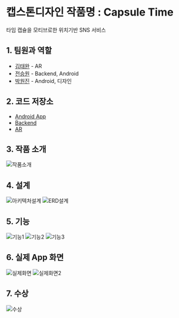 # 캡스톤디자인 작품명 : Capsule Time

타임 캡슐을 모티브로한 위치기반 SNS 서비스

## 1. 팀원과 역할
- [김태완](./documents/개인별자료/김태완/) - AR
- [전승원](./documents/개인별자료/전승원/) - Backend, Android
- [박원진](./documents/개인별자료/박원진/) - Android, 디자인

## 2. 코드 저장소

- [Android App](./Development/capsuletime/)
- [Backend](https://github.com/Err0rCode7/nodejs-httpserver)
- [AR](./Development/unity_AR/)

## 3. 작품 소개

![작품소개](https://user-images.githubusercontent.com/48249549/116274485-af802300-a7bd-11eb-80ba-90d8cc49245d.png)

## 4. 설계

![아키텍처설계](https://user-images.githubusercontent.com/48249549/116280769-ff61e880-a7c3-11eb-9399-9cc819c6b7a2.png)
![ERD설계](https://user-images.githubusercontent.com/48249549/116279347-6383ad00-a7c2-11eb-826e-9b6af83cc478.png)

## 5. 기능

![기능1](https://user-images.githubusercontent.com/48249549/116274585-c7f03d80-a7bd-11eb-82f7-dbc28bc7772a.png)
![기능2](https://user-images.githubusercontent.com/48249549/116274605-cb83c480-a7bd-11eb-8774-22c9edac7677.png)
![기능3](https://user-images.githubusercontent.com/48249549/116274621-cde61e80-a7bd-11eb-8e22-4a5afdd8c041.png)

## 6. 실제 App 화면
![실제화면](https://user-images.githubusercontent.com/48249549/116283603-04746700-a7c7-11eb-8187-661c543df568.png)
![실제화면2](https://user-images.githubusercontent.com/48249549/116285181-d8f27c00-a7c8-11eb-822b-35fc8eb9daee.png)

## 7. 수상

![수상](https://user-images.githubusercontent.com/48249549/116281045-4354ed80-a7c4-11eb-8ead-a39324e73a4e.png)
